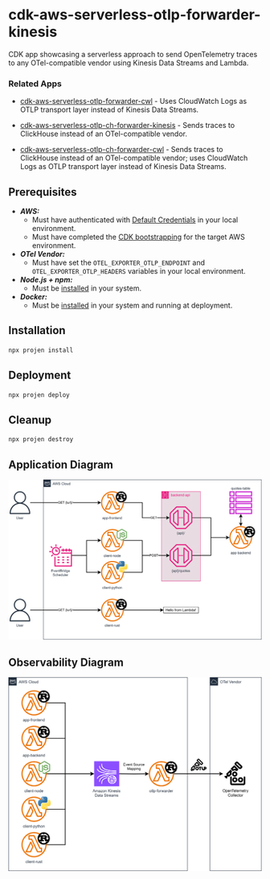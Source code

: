 # cdk-aws-serverless-otlp-forwarder-kinesis

CDK app showcasing a serverless approach to send OpenTelemetry traces to any OTel-compatible vendor using Kinesis Data Streams and Lambda.

### Related Apps

- [cdk-aws-serverless-otlp-forwarder-cwl](https://github.com/garysassano/cdk-aws-serverless-otlp-forwarder-cwl) - Uses CloudWatch Logs as OTLP transport layer instead of Kinesis Data Streams.

- [cdk-aws-serverless-otlp-ch-forwarder-kinesis](https://github.com/garysassano/cdk-aws-serverless-otlp-ch-forwarder-kinesis) - Sends traces to ClickHouse instead of an OTel-compatible vendor.

- [cdk-aws-serverless-otlp-ch-forwarder-cwl](https://github.com/garysassano/cdk-aws-serverless-otlp-ch-forwarder-cwl) - Sends traces to ClickHouse instead of an OTel-compatible vendor; uses CloudWatch Logs as OTLP transport layer instead of Kinesis Data Streams.

## Prerequisites

- **_AWS:_**
  - Must have authenticated with [Default Credentials](https://docs.aws.amazon.com/cdk/v2/guide/cli.html#cli_auth) in your local environment.
  - Must have completed the [CDK bootstrapping](https://docs.aws.amazon.com/cdk/v2/guide/bootstrapping.html) for the target AWS environment.
- **_OTel Vendor:_**
  - Must have set the `OTEL_EXPORTER_OTLP_ENDPOINT` and `OTEL_EXPORTER_OTLP_HEADERS` variables in your local environment.
- **_Node.js + npm:_**
  - Must be [installed](https://docs.npmjs.com/downloading-and-installing-node-js-and-npm) in your system.
- **_Docker:_**
  - Must be [installed](https://docs.docker.com/get-docker/) in your system and running at deployment.

## Installation

```sh
npx projen install
```

## Deployment

```sh
npx projen deploy
```

## Cleanup

```sh
npx projen destroy
```

## Application Diagram

![Application Diagram](./src/assets/app-diagram.svg)

## Observability Diagram

![Observability Diagram](./src/assets/o11y-diagram.svg)
